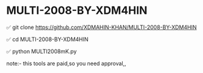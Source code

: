 # MULTI-2008-BY-XDM4HIN


✅ git clone https://github.com/XDMAHIN-KHAN/MULTI-2008-BY-XDM4HIN

✅ cd MULTI-2008-BY-XDM4HIN

✅ python MULTI2008mK.py

note:- this tools are paid,so you need approval,,
